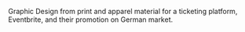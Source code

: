 Graphic Design from print and apparel material for a ticketing platform, Eventbrite, and their promotion on German market.